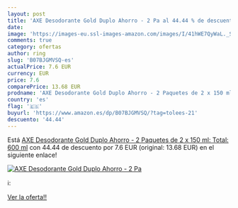 ```yaml
---
layout: post
title: 'AXE Desodorante Gold Duplo Ahorro - 2 Pa al 44.44 % de descuento'
date: 
image: 'https://images-eu.ssl-images-amazon.com/images/I/41hWE7QyWaL._SL200_.jpg'
comments: true
category: ofertas
author: ring
slug: 'B07BJGMVSQ-es'
actualPrice: 7.6 EUR
currency: EUR
price: 7.6
comparePrice: 13.68 EUR
prodname: 'AXE Desodorante Gold Duplo Ahorro - 2 Paquetes de 2 x 150 ml: Total: 600 ml'
country: 'es'
flag: '🇪🇸'
buyurl: 'https://www.amazon.es/dp/B07BJGMVSQ/?tag=tolees-21'
descuento: '44.44'
---
```


Está [AXE Desodorante Gold Duplo Ahorro - 2 Paquetes de 2 x 150 ml: Total: 600 ml](https://www.amazon.es/dp/B07BJGMVSQ/?tag=tolees-21) con 44.44 de descuento por 7.6 EUR (original: 13.68 EUR) en el siguiente enlace!

[![AXE Desodorante Gold Duplo Ahorro - 2 Pa](https://images-eu.ssl-images-amazon.com/images/I/41hWE7QyWaL._SL200_.jpg)](https://www.amazon.es/dp/B07BJGMVSQ/?tag=tolees-21)

ℹ️:


[Ver la oferta!!](https://www.amazon.es/dp/B07BJGMVSQ/?tag=tolees-21)
